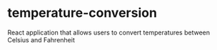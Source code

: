 # temperature-conversion
React application that allows users to convert temperatures between Celsius and Fahrenheit

